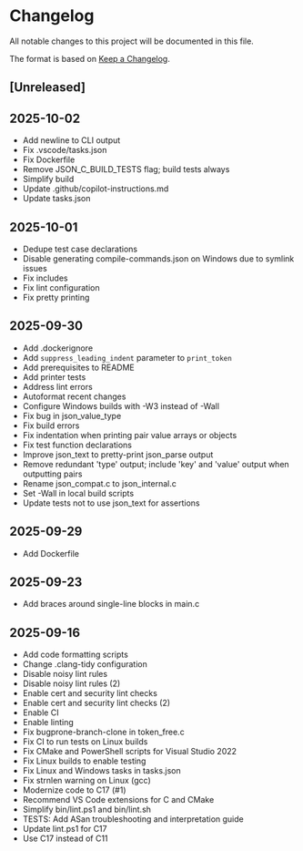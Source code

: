 # Changelog

All notable changes to this project will be documented in this file.

The format is based on [Keep a Changelog](https://keepachangelog.com/en/1.0.0/).

## [Unreleased]

## 2025-10-02

- Add newline to CLI output
- Fix .vscode/tasks.json
- Fix Dockerfile
- Remove JSON_C_BUILD_TESTS flag; build tests always
- Simplify build
- Update .github/copilot-instructions.md
- Update tasks.json

## 2025-10-01

- Dedupe test case declarations
- Disable generating compile-commands.json on Windows due to symlink issues
- Fix includes
- Fix lint configuration
- Fix pretty printing

## 2025-09-30

- Add .dockerignore
- Add `suppress_leading_indent` parameter to `print_token`
- Add prerequisites to README
- Add printer tests
- Address lint errors
- Autoformat recent changes
- Configure Windows builds with -W3 instead of -Wall
- Fix bug in json_value_type
- Fix build errors
- Fix indentation when printing pair value arrays or objects
- Fix test function declarations
- Improve json_text to pretty-print json_parse output
- Remove redundant 'type' output; include 'key' and 'value' output when outputting pairs
- Rename json_compat.c to json_internal.c
- Set -Wall in local build scripts
- Update tests not to use json_text for assertions

## 2025-09-29

- Add Dockerfile

## 2025-09-23

- Add braces around single-line blocks in main.c

## 2025-09-16

- Add code formatting scripts
- Change .clang-tidy configuration
- Disable noisy lint rules
- Disable noisy lint rules (2)
- Enable cert and security lint checks
- Enable cert and security lint checks (2)
- Enable CI
- Enable linting
- Fix bugprone-branch-clone in token_free.c
- Fix CI to run tests on Linux builds
- Fix CMake and PowerShell scripts for Visual Studio 2022
- Fix Linux builds to enable testing
- Fix Linux and Windows tasks in tasks.json
- Fix strnlen warning on Linux (gcc)
- Modernize code to C17 (#1)
- Recommend VS Code extensions for C and CMake
- Simplify bin/lint.ps1 and bin/lint.sh
- TESTS: Add ASan troubleshooting and interpretation guide
- Update lint.ps1 for C17
- Use C17 instead of C11

